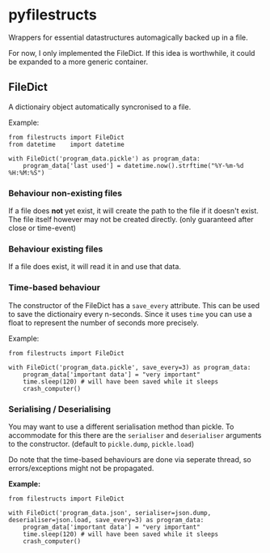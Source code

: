 # pyfilestructs

Wrappers for essential datastructures automagically backed up in a file.

For now, I only implemented the FileDict. 
If this idea is worthwhile, it could be expanded to a more generic container.

## FileDict

A dictionairy object automatically syncronised to a file.

Example:
```
from filestructs import FileDict
from datetime    import datetime

with FileDict('program_data.pickle') as program_data:
    program_data['last used'] = datetime.now().strftime("%Y-%m-%d %H:%M:%S")

```

### Behaviour non-existing files

If a file does **not** yet exist, it will create the path to the file if it doesn't exist.
The file itself however may not be created directly. (only guaranteed after close or time-event)

### Behaviour existing files

If a file does exist, it will read it in and use that data.

### Time-based behaviour

The constructor of the FileDict has a `save_every` attribute. This can be used
to save the dictionairy every n-seconds. Since it uses `time` you can use a float
to represent the number of seconds more precisely.

Example:
```
from filestructs import FileDict

with FileDict('program_data.pickle', save_every=3) as program_data:
    program_data['important data'] = "very important"
    time.sleep(120) # will have been saved while it sleeps
    crash_computer()
```

### Serialising / Deserialising

You may want to use a different serialisation method than pickle.
To accommodate for this there are the `serialiser` and `deserialiser` arguments to the constructor. (default to `pickle.dump`, `pickle.load`)


Do note that the time-based behaviours are done via seperate thread,
so errors/exceptions might not be propagated.

**Example:**
```
from filestructs import FileDict

with FileDict('program_data.json', serialiser=json.dump, deserialiser=json.load, save_every=3) as program_data:
    program_data['important data'] = "very important"
    time.sleep(120) # will have been saved while it sleeps
    crash_computer()
```